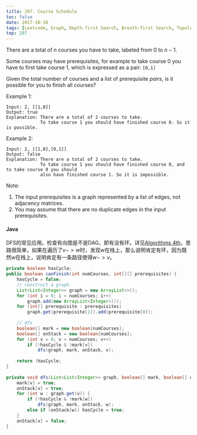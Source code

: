```yaml
---
title: 207. Course Schedule
toc: false
date: 2017-10-30
tags: [Leetcode, Graph, Depth-first Search, Breath-first Search, Topological Sort]
top: 207
---
```


There are a total of $n$ courses you have to take, labeled from 0 to $n-1$.

Some courses may have prerequisites, for example to take course 0 you have to first take course 1, which is expressed as a pair: `[0,1]`

Given the total number of courses and a list of prerequisite *pairs*, is it possible for you to finish all courses?

Example 1:

```
Input: 2, [[1,0]] 
Output: true
Explanation: There are a total of 2 courses to take. 
             To take course 1 you should have finished course 0. So it is possible.
```

Example 2:

```
Input: 2, [[1,0],[0,1]]
Output: false
Explanation: There are a total of 2 courses to take. 
             To take course 1 you should have finished course 0, and to take course 0 you should
             also have finished course 1. So it is impossible.
```

Note:

1. The input prerequisites is a graph represented by a list of edges, not adjacency matrices.
2. You may assume that there are no duplicate edges in the input prerequisites.

#### Java


DFS的常见应用。检查有向图是不是DAG，即有没有环。详见[Algorithms 4th](http://localhost/note-os/algorithm/algorithmPrinceton/graph/#cycles-and-dags)，思路很简单，如果在遍历了$v->w$时，发现$w$在栈上，那么说明肯定有环，因为既然$w$在栈上，说明肯定有一条路径使得$w->v$。

```Java
private boolean hasCycle;
public boolean canFinish(int numCourses, int[][] prerequisites) {
    hasCycle = false;
    // construct a graph
    List<List<Integer>> graph = new ArrayList<>();
    for (int i = 0; i < numCourses; i++)
        graph.add(new ArrayList<Integer>());
    for (int[] prerequisite : prerequisites)
        graph.get(prerequisite[1]).add(prerequisite[0]);
    
    // dfs
    boolean[] mark = new boolean[numCourses];
    boolean[] onStack = new boolean[numCourses];
    for (int v = 0; v < numCourses; v++)
        if (!hasCycle & !mark[v]) 
            dfs(graph, mark, onStack, v);
        
    return !hasCycle;
}
    
private void dfs(List<List<Integer>> graph, boolean[] mark, boolean[] onStack, int v) {
    mark[v] = true;
    onStack[v] = true;
    for (int w : graph.get(v)) {
        if (!hasCycle & !mark[w])
            dfs(graph, mark, onStack, w);
        else if (onStack[w]) hasCycle = true;
    }
    onStack[v] = false;
}
```